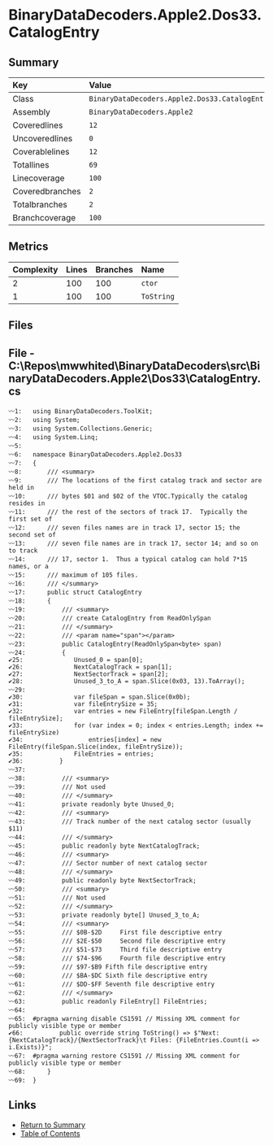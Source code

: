 ﻿# BinaryDataDecoders.Apple2.Dos33.CatalogEntry

## Summary

| Key             | Value                                          |
| :-------------- | :--------------------------------------------- |
| Class           | `BinaryDataDecoders.Apple2.Dos33.CatalogEntry` |
| Assembly        | `BinaryDataDecoders.Apple2`                    |
| Coveredlines    | `12`                                           |
| Uncoveredlines  | `0`                                            |
| Coverablelines  | `12`                                           |
| Totallines      | `69`                                           |
| Linecoverage    | `100`                                          |
| Coveredbranches | `2`                                            |
| Totalbranches   | `2`                                            |
| Branchcoverage  | `100`                                          |

## Metrics

| Complexity | Lines | Branches | Name       |
| :--------- | :---- | :------- | :--------- |
| 2          | 100   | 100      | `ctor`     |
| 1          | 100   | 100      | `ToString` |

## Files

## File - C:\Repos\mwwhited\BinaryDataDecoders\src\BinaryDataDecoders.Apple2\Dos33\CatalogEntry.cs

```CSharp
〰1:   using BinaryDataDecoders.ToolKit;
〰2:   using System;
〰3:   using System.Collections.Generic;
〰4:   using System.Linq;
〰5:   
〰6:   namespace BinaryDataDecoders.Apple2.Dos33
〰7:   {
〰8:       /// <summary>
〰9:       /// The locations of the first catalog track and sector are held in
〰10:      /// bytes $01 and $02 of the VTOC.Typically the catalog resides in
〰11:      /// the rest of the sectors of track 17.  Typically the first set of
〰12:      /// seven files names are in track 17, sector 15; the second set of
〰13:      /// seven file names are in track 17, sector 14; and so on to track
〰14:      /// 17, sector 1.  Thus a typical catalog can hold 7*15 names, or a
〰15:      /// maximum of 105 files.
〰16:      /// </summary>
〰17:      public struct CatalogEntry
〰18:      {
〰19:          /// <summary>
〰20:          /// create CatalogEntry from ReadOnlySpan
〰21:          /// </summary>
〰22:          /// <param name="span"></param>
〰23:          public CatalogEntry(ReadOnlySpan<byte> span)
〰24:          {
✔25:              Unused_0 = span[0];
✔26:              NextCatalogTrack = span[1];
✔27:              NextSectorTrack = span[2];
✔28:              Unused_3_to_A = span.Slice(0x03, 13).ToArray();
〰29:  
✔30:              var fileSpan = span.Slice(0x0b);
✔31:              var fileEntrySize = 35;
✔32:              var entries = new FileEntry[fileSpan.Length / fileEntrySize];
✔33:              for (var index = 0; index < entries.Length; index += fileEntrySize)
✔34:                  entries[index] = new FileEntry(fileSpan.Slice(index, fileEntrySize));
✔35:              FileEntries = entries;
✔36:          }
〰37:  
〰38:          /// <summary>
〰39:          /// Not used
〰40:          /// </summary>
〰41:          private readonly byte Unused_0;
〰42:          /// <summary>
〰43:          /// Track number of the next catalog sector (usually $11)
〰44:          /// </summary>
〰45:          public readonly byte NextCatalogTrack;
〰46:          /// <summary>
〰47:          /// Sector number of next catalog sector
〰48:          /// </summary>
〰49:          public readonly byte NextSectorTrack;
〰50:          /// <summary>
〰51:          /// Not used
〰52:          /// </summary>
〰53:          private readonly byte[] Unused_3_to_A;
〰54:          /// <summary>
〰55:          /// $0B-$2D     First file descriptive entry
〰56:          /// $2E-$50     Second file descriptive entry
〰57:          /// $51-$73     Third file descriptive entry
〰58:          /// $74-$96     Fourth file descriptive entry
〰59:          /// $97-$B9 Fifth file descriptive entry
〰60:          /// $BA-$DC Sixth file descriptive entry
〰61:          /// $DD-$FF Seventh file descriptive entry
〰62:          /// </summary>
〰63:          public readonly FileEntry[] FileEntries;
〰64:  
〰65:  #pragma warning disable CS1591 // Missing XML comment for publicly visible type or member
✔66:          public override string ToString() => $"Next: {NextCatalogTrack}/{NextSectorTrack}\t Files: {FileEntries.Count(i => i.Exists)}";
〰67:  #pragma warning restore CS1591 // Missing XML comment for publicly visible type or member
〰68:      }
〰69:  }
```

## Links

* [Return to Summary](Summary.md)
* [Table of Contents](../TOC.md)

